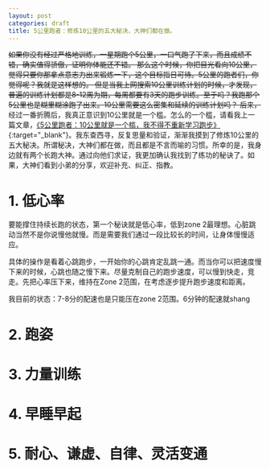 ```yaml
---
layout: post
categories: draft
title: 5公里跑者：修炼10公里的五大秘决，大神们都在做。
---
```


~~如果你没有经过严格地训练，一星期跑个5公里，一口气跑了下来，而且成绩不错，确实值得骄傲，证明你体能还不错。 那么这个时候，你把目光看向10公里，觉得只要你那拿点意志力出来锻炼一下，这个目标指日可待。5公里的跑者们，你觉得呢？我就是这样想的。
但是当我上网搜索10公里训练计划的时候，才发现，普遍的训练计划都是8-12周为期，每周都要有3天的跑步训练。至于吗？我跑那个5公里也是糊里糊涂跑了出来。10公里需要这么密集和延续的训练计划吗？
后来，~~经过一番折腾后，我真正意识到10公里就是一个槛。怎么的一个槛，请看我上一篇文章，[《5公里跑者：10公里就是一个槛，我不得不重新学习跑步》](http://rm404.net/running/2024/12/12/%E9%87%8D%E5%AD%A6%E8%B7%91%E6%AD%A5.html){:target="_blank"}。我东查西寻，反复思量和验证，渐渐我摸到了修炼10公里的五大秘决。所谓秘决，大神们都在做，而且都是不言而喻的习惯。所幸的是，我身边就有两个长跑大神。通过向他们求证，我更加确认我找到了练功的秘诀了。如果，大神们看到小弟的分享，欢迎补充、纠正、指教。

# 1. 低心率
要能撑住持续长跑的状态，第一个秘诀就是低心率，低到zone 2最理想。心脏跳动当然不是你说慢他就慢。而是需要我们通过一段比较长的时间，让身体慢慢适应。

具体的操作是看着心跳跑步，一开始你的心跳肯定乱跳一通。而当你可以把速度慢下来的时候，心跳也随之慢下来。尽量克制自己的跑步速度，可以慢到快走，竞走。先把心率压下来，维持在Zone 2范围，在考虑逐步提升跑步速度和距离。

我目前的状态：7-8分的配速也是只能压在zone 2范围。6分钟的配速就shang

# 2. 跑姿

# 3. 力量训练

# 4. 早睡早起

# 5. 耐心、谦虚、自律、灵活变通





<!--stackedit_data:
eyJoaXN0b3J5IjpbLTE1MTA0MzA0MjIsLTIyMjEyNzA2OSwtNz
cxMTI3NzExLC0xODA3NzM1OTk5LC03OTA5NjQyMDBdfQ==
-->